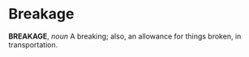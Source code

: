 # Breakage

**BREAKAGE**, _noun_ A breaking; also, an allowance for things broken, in transportation.